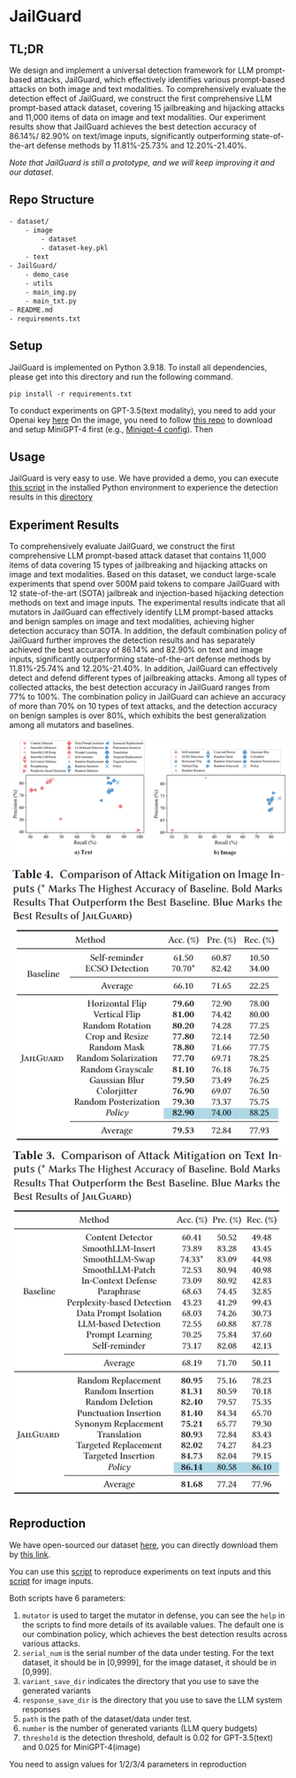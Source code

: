 # JailGuard
## TL;DR

We design and implement a universal detection framework for
LLM prompt-based attacks, JailGuard, which effectively identifies various prompt-based attacks on both image and text modalities.
To comprehensively evaluate the detection effect of JailGuard, we construct the first comprehensive LLM prompt-based attack dataset, covering 15 jailbreaking and hijacking attacks and 11,000 items of data on image and text modalities. Our experiment results show that JailGuard achieves the best detection accuracy of 86.14%/ 82.90% on text/image inputs, significantly outperforming state-of-the-art defense methods by 11.81%-25.73% and 12.20%-21.40%.

*Note that JailGuard is still a prototype, and we will keep improving it and our dataset.*


## Repo Structure

```
- dataset/
    - image
        - dataset
        - dataset-key.pkl
    - text                    
- JailGuard/   
    - demo_case
    - utils
    - main_img.py
    - main_txt.py
- README.md
- requirements.txt    
```

## Setup

JailGuard is implemented on Python 3.9.18.
To install all dependencies, please get into this directory and run the following command.
```
pip install -r requirements.txt
```

To conduct experiments on GPT-3.5(text modality), you need to add your Openai key [here](./JailGuard/utils/config.cfg)
On the image, you need to follow [this repo](https://github.com/Unispac/Visual-Adversarial-Examples-Jailbreak-Large-Language-Models) to download and setup MiniGPT-4 first (e.g., [Minigpt-4 config](./JailGuard/utils/minigpt4_eval.yaml)).
Then 

## Usage

JailGuard is very easy to use.
We have provided a demo, you can execute [this script](./JailGuard/main_txt.py) in the installed Python environment to experience the detection results in this [directory](./JailGuard/demo_case)


## Experiment Results

To comprehensively evaluate JailGuard, we construct the first comprehensive LLM prompt-based attack dataset that contains 11,000 items of data covering 15 types of jailbreaking and hijacking attacks on image and text modalities.
Based on this dataset, we conduct large-scale experiments that spend over 500M paid tokens to compare JailGuard with 12 state-of-the-art (SOTA) jailbreak and injection-based hijacking detection methods on text and image inputs.
The experimental results indicate that all mutators in JailGuard can effectively identify LLM prompt-based attacks and benign samples on image and text modalities, achieving higher detection accuracy than SOTA.
In addition, the default combination policy of JailGuard further improves the detection results and has separately achieved the best accuracy of 86.14% and 82.90% on text and image inputs, significantly outperforming state-of-the-art defense methods by 11.81%-25.74% and 12.20%-21.40%.
In addition, JailGuard can effectively detect and defend different types of jailbreaking attacks. Among all types of collected attacks, the best detection accuracy in JailGuard ranges from 77% to 100%.
The combination policy in JailGuard can achieve an accuracy of more than 70% on 10 types of text attacks, and the detection accuracy on benign samples is over 80%, which exhibits the best generalization among all mutators and baselines.

![figure](./misc/repo_fig1.png)

![figure](./misc/repo_fig3.png)
![figure](./misc/repo_fig2.png)

## Reproduction

We have open-sourced our dataset [here](./JailGuard/dataset), you can directly download them by [this link](https://drive.google.com/file/d/1g3VWteNnSvdayuntfL7Dd838PlRpg7B9/view?usp=sharing).

You can use this [script](./JailGuard/main_txt.py) to reproduce experiments on text inputs and this [script](./JailGuard/main_img.py) for image inputs.

Both scripts have 6 parameters:
1. `mutator` is used to target the mutator in defense, you can see the `help` in the scripts to find more details of its available values. The default one is our combination policy, which achieves the best detection results across various attacks.
2. `serial_num` is the serial number of the data under testing. For the text dataset, it should be in [0,9999], for the image dataset, it should be in [0,999].
3. `variant_save_dir` indicates the directory that you use to save the generated variants
4. `response_save_dir` is the directory that you use to save the LLM system responses
5. `path` is the path of the dataset/data under test.
6. `number` is the number of generated variants (LLM query budgets)
7. `threshold` is the detection threshold, default is 0.02 for GPT-3.5(text) and 0.025 for MiniGPT-4(image)

You need to assign values for 1/2/3/4 parameters in reproduction
